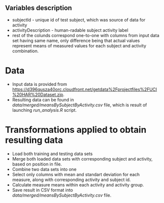 ## Variables description
  * subjectId - unique id of test subject, which was source of data for activity 
  * activityDescription - human-radable subject activity label
  * rest of the colunds correspond one-to-one with columns from input data set having same name, only difference being that actual values represent means of measured values for each subject and activity combination.
  
# Data
 * Input data is provided from https://d396qusza40orc.cloudfront.net/getdata%2Fprojectfiles%2FUCI%20HAR%20Dataset.zip. 
 * Resulting data can be found in _data/merged/meansBySubjectByActivity.csv_ file, which is result of launching _run_analysis.R_ script.

# Transformations applied to obtain resulting data
 * Load both training and testing data sets
 * Merge both loaded data sets with corresponding subject and activity, based on position in file.
 * Combine two data sets into one
 * Select only columns with mean and standart deviation for each measure, along with corresponding activity and subject id.
 * Calculate measure means within each activity and activity group.
 * Save result in CSV format into _data/merged/meansBySubjectByActivity.csv_ file.